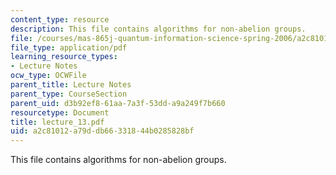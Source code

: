 ```yaml
---
content_type: resource
description: This file contains algorithms for non-abelion groups.
file: /courses/mas-865j-quantum-information-science-spring-2006/a2c81012a79ddb66331844b0285828bf_lecture_13.pdf
file_type: application/pdf
learning_resource_types:
- Lecture Notes
ocw_type: OCWFile
parent_title: Lecture Notes
parent_type: CourseSection
parent_uid: d3b92ef8-61aa-7a3f-53dd-a9a249f7b660
resourcetype: Document
title: lecture_13.pdf
uid: a2c81012-a79d-db66-3318-44b0285828bf
---
```

This file contains algorithms for non-abelion groups.


